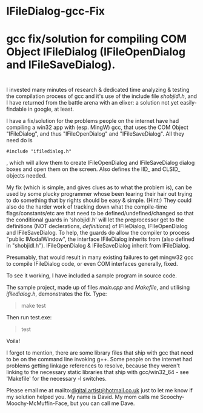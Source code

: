 # IFileDialog-gcc-Fix
#
# gcc fix/solution for compiling COM Object IFileDialog (IFileOpenDialog and IFileSaveDialog).
#

I invested many minutes of research & dedicated time analyzing & testing the compilation process of gcc and it's use of the include file *shobjidl.h*, and I have returned from the battle arena with an elixer: a solution not yet easily-findable in google, at least.

I have a fix/solution for the problems people on the internet have had compiling a win32 app with (esp. MingW) gcc, that uses the COM Object "IFileDialog", and thus "IFileOpenDialog" and "IFileSaveDialog". All they need do is

	#include "ifiledialog.h"

, which will allow them to create IFileOpenDialog and IFileSaveDialog dialog boxes and open them on the screen.
Also defines the IID_ and CLSID_ objects needed.

My fix (which is simple, and gives clues as to what the problem is), can be used by some plucky programmer whose been tearing their hair out trying to do something that by rights should be easy & simple. (Hint:) They could also do the harder work of tracking down what the compile-time flags/constants/etc are that need to be defined/undefined/changed so that the conditional guards in 'shobjidl.h' will let the preprocessor get to the definitions (NOT declerations, *definitions*) of IFileDialog, IFIleOpenDialog and IFileSaveDialog. To help, the guards do allow the compiler to process "public IModalWindow", the interface IFileDialog inherits from (also defined in "shobjidl.h"). IFileOpenDialog & IFileSaveDialog inherit from IFileDialog.

Presumably, that would result in many existing failures to get mingw32 gcc to compile IFileDialog code, or even COM interfaces generally, fixed.

To see it working, I have included a sample program in source code.

The sample project, made up of files *main.cpp* and *Makefile*, and utilising *ifiledialog.h*, demonstrates the fix. Type:
> make test

Then run test.exe:
> test

Voila!

I forgot to mention, there are some library files that ship with gcc that need to be on the command line invoking g++. Some people on the internet had problems getting linkage references to resolve, because they weren't linking to the necessary static libraries that ship with gcc/win32_64 - see 'Makefile' for the necessary -l switches.

Please email me at mailto:digital.artist@hotmail.co.uk just to let me know if my solution helped you. My name is David. My mom calls me Scoochy-Moochy-McMuffin-Face, but you can call me Dave.
